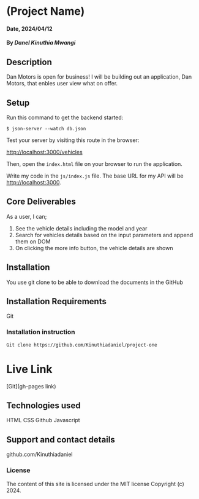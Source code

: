 # (Project Name)

#### Date, 2024/04/12

#### By *Danel Kinuthia Mwangi*

## Description
Dan Motors is open for business! I will be building out an application, Dan Motors, that enbles user view what on offer. 

## Setup
Run this command to get the backend started:

```console
$ json-server --watch db.json
```

Test your server by visiting this route in the browser:

[http://localhost:3000/vehicles](http://localhost:3000/vehicles)

Then, open the `index.html` file on your browser to run the application.

Write my code in the `js/index.js` file. The base URL for my API will be
[http://localhost:3000](http://localhost:3000).

## Core Deliverables
As a user, I can;
1. See the vehicle details including the model and year
2. Search for vehicles details based on the input parameters and append them on DOM
3. On clicking the more info button, the vehicle details are shown

## Installation
You use git clone to be able to download the documents in the GitHub

## Installation Requirements
Git

### Installation instruction
```
Git clone https://github.com/Kinuthiadaniel/project-one

```

# Live Link
[Git](gh-pages link)

## Technologies used
HTML
CSS
Github
Javascript

## Support and contact details
github.com/Kinuthiadaniel

### License
The content of this site is licensed under the MIT license
Copyright (c) 2024.

